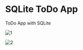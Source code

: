 # SQLite ToDo App 

ToDo App with SQLite

![1](https://github.com/BilalSevinc16/SQLite_ToDo_App/assets/146417248/ba3e2aa1-fa60-478b-9722-0139f4f1c881)

![2](https://github.com/BilalSevinc16/SQLite_ToDo_App/assets/146417248/a083ed9d-98d6-48aa-a4e6-e1c6969967f2)
